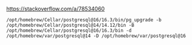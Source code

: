 https://stackoverflow.com/a/78534060

`/opt/homebrew/Cellar/postgresql@16/16.3/bin/pg_upgrade -b /opt/homebrew/Cellar/postgresql@14/14.12/bin -B /opt/homebrew/Cellar/postgresql@16/16.3/bin -d /opt/homebrew/var/postgresql@14 -D /opt/homebrew/var/postgresql@16`
